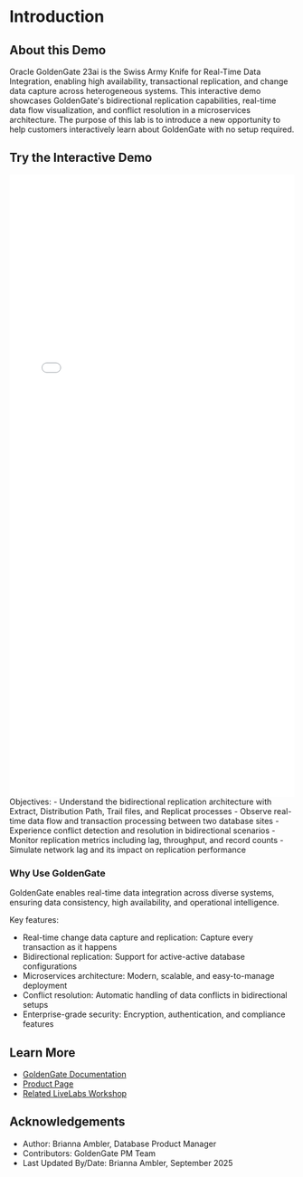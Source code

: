 # Introduction

## About this Demo

Oracle GoldenGate 23ai is the Swiss Army Knife for Real-Time Data Integration, enabling high availability, transactional replication, and change data capture across heterogeneous systems. This interactive demo showcases GoldenGate's bidirectional replication capabilities, real-time data flow visualization, and conflict resolution in a microservices architecture. The purpose of this lab is to introduce a new opportunity to help customers interactively learn about GoldenGate with no setup required.

[](youtube:REPLACE_WITH_VIDEO_ID)

## Try the Interactive Demo

<iframe src="../goldengate-demo.html" width="100%" height="1100px" frameborder="0" style="min-width: 100%; min-height: 1100px; height: 1100px !important;" ></iframe>

</br>
Objectives:
- Understand the bidirectional replication architecture with Extract, Distribution Path, Trail files, and Replicat processes
- Observe real-time data flow and transaction processing between two database sites
- Experience conflict detection and resolution in bidirectional scenarios
- Monitor replication metrics including lag, throughput, and record counts
- Simulate network lag and its impact on replication performance

### Why Use GoldenGate

GoldenGate enables real-time data integration across diverse systems, ensuring data consistency, high availability, and operational intelligence.

Key features:
- Real-time change data capture and replication: Capture every transaction as it happens
- Bidirectional replication: Support for active-active database configurations
- Microservices architecture: Modern, scalable, and easy-to-manage deployment
- Conflict resolution: Automatic handling of data conflicts in bidirectional setups
- Enterprise-grade security: Encryption, authentication, and compliance features

## Learn More
- [GoldenGate Documentation](https://docs.oracle.com/en/middleware/goldengate/)
- [Product Page](https://www.oracle.com/integration/goldengate/)
- [Related LiveLabs Workshop](https://livelabs.oracle.com/pls/apex/r/dbpm/livelabs/view-workshop?wid=3980)

## Acknowledgements
- Author: Brianna Ambler, Database Product Manager
- Contributors: GoldenGate PM Team
- Last Updated By/Date: Brianna Ambler, September 2025

